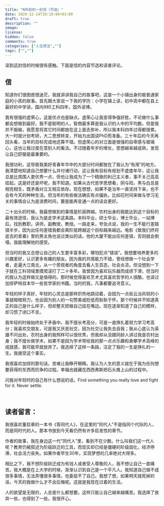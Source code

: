 ```yaml
---
title: "N年前的一封信（节选）"
date: 2020-12-14T18:19:06+03:00
draft: true
description: ""
image: 
license: 
hidden: false
comments: true
categories: ["人生想法",""]
tags: ["",""]
---
```


读到这封信的时候很有感触。下面是信的内容节选和读者评论。
&nbsp;

## 信

知道你们很困惑很迷茫，我就讲讲我自己的故事吧，这是一个小镇出身的极普通家庭的小孩的故事。首先跟大家说一下我的学历：小学在镇上读，初中高中都在县上最好的中学读，国内985工科四年，国外读博。

我有很强的虚荣心，这是优点也是缺点。虚荣心让我变得争强好胜，不论做什么事都会想做到最好。我不是聪明的人，智商最多算是我认识的人中的平均数。但是我并不服输，我愿意将其它时间都放在这上面去弥补，所以我本科四年过得都很累。大一时就计划考研，大二思想转变，开始为出国读PhD而准备。三十年后的今天再回头看，当年的目标完成地还算不错。但虚荣心的对立面是很强的自卑感与玻璃心，这也让我过度在意别人的看法。不过随着年岁的增长，思想越来越成熟，发现让自己舒服是最重要的。

我很功利，这导致我美好青春年华中的大部分时间都放在了我认为“有用”的地方。我清楚地知道自己想要什么并付诸行动，这让我有目标有规划不虚度年华，这让我总是比周围人更优秀一点，但也让我成为了一个精致的利己主义者，事不关己高高挂起。这是好还是坏呢，我不知道。如果从古代哲学思想看，阴与阳，黑与白总是相克相生，既矛盾对立又相互依存。现在想想，如果不是当年一直坚持下来，也不会有今天的种种生活。但当年的有些做法确实有点偏执，比如花时间来做与学习无关的事情会认为是浪费时间，要是能再变通一点的话会更好。

二十出头的时候，我最想做到的事情是阶层跨越。农村出身的我能达到这个目标的最有效途径，我认为是走学术这条路。本科毕业，硕士毕业，博士毕业，一站博后，找到教职，讲师，副教授，教授。一路走来，夸张点说，我的一生不能行差踏错半步，因为出任何差错我都会离阶层跨越这个目标越来越远。电影《致我们终将逝去的青春》里的男主角也说过类似的话，他的大厦不能出任何差错，否则就会倒塌，我能理解他的感受。

但当时的我又总想让自己的人生更丰富多彩，哪怕犯点“错误”。我想要培养更多的兴趣爱好，认识更多有趣的朋友。因为我的共情能力不错，曾经想做一个社会学者，走遍大江南北，从一个旁观者的角度去看人生百态，社会炎凉。但没想到一下子就在工科领域里摸爬滚打了二十多年。我曾因为喜欢玩乐器而成绩下滑，但当时的我认为这样做又是值得的。那时候觉得喜欢艺术尤其喜欢哲学的人很酷，也读过加缪萨特叔本华一些哲学家的书籍。当时的我，凡事都要追寻意义。

年轻的样子真好，年轻的心灵总是那样炽热地跳动着，会因为一点些云淡风轻的小事就暗暗努力，也会因为别人的一句赞美或贬低而耿耿于怀。那个时候并不知道真正的自己是什么样子，但却整天把做自己挂在嘴边。现在逐渐知道了自己的模样，却习惯了闭口不言。

我年轻的时候始终处于矛盾中。我不擅长考高分，可是一直挣扎着努力学习考高分；我喜欢交朋友，可是我又厌恶社交，因为社交让我失去自我；我从心底认为英雄不问出处，农村出身的我照样可以很优秀，但我却从没跟同龄人讲过我是农村出身；我不擅长做学术，如果不是因为学术带给我的那一点点乐趣和勇攀学术高峰的成就感，我可能早就放弃了。我选择了这样一条路，注定了我的一生是挣扎的一生。我接受这个事实。

我很喜欢加缪的那句话，苦难让我睁开眼睛。我认为人生的意义就在于我为任何想要获得的东西而抗争的过程。幸福也就藏在西西弗斯把石头推上山的过程中。

问我对年轻时的自己有什么想说的话，Find something you really love and fight for it. Never settle.

&nbsp;

## 读者留言：

我很喜欢董启章的一本书《答同代人》，在这里的“同代人”不是指同个代际的人，而是同时代的人。那本书放到今天看仍然有许多启发性的章节。

作者的故事，我在身边这一代“同代人”里，看到不在少数。什么叫我们这一代人呢？教育仍被叙述为阶级跃迁的工具，而现实却已经是僵硬的阶级固化，经济停滞，社会活力丧失。如果作者早生30年，实现梦想的几率绝对大得多。

相比之下，我不想阶级跃迁成为有钱人或者受人尊敬的人，我不想让自己一直痛苦。我大概是在上大学的时候，渐渐认识到自己是一个平凡人。我知道自己做不成很多事情，无法弄懂很多事情，也委屈不了自己。我想了想，如果明天就死掉的话，今天的我做什么才不会后悔呢。这就是我现在过着的生活。

人的欲望是无限的，人总是什么都想要。这样只能让自己越来越痛苦。我选择了放弃一些，也得到了一些。我很开心。